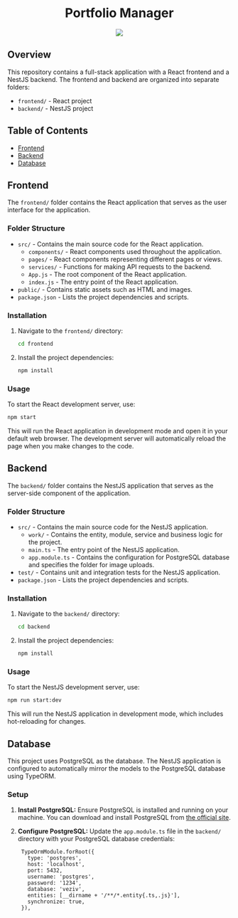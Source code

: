 <h1 align="center">Portfolio Manager</h1>
<p align="center">
<img src="https://i.imgur.com/SVtXizS.png"/>




## Overview

This repository contains a full-stack application with a React frontend and a NestJS backend. The frontend and backend are organized into separate folders:

- `frontend/` - React project
- `backend/` - NestJS project

## Table of Contents

- [Frontend](#frontend)
- [Backend](#backend)
- [Database](#database)

## Frontend

The `frontend/` folder contains the React application that serves as the user interface for the application.

### Folder Structure

- `src/` - Contains the main source code for the React application.
  - `components/` - React components used throughout the application.
  - `pages/` - React components representing different pages or views.
  - `services/` - Functions for making API requests to the backend.
  - `App.js` - The root component of the React application.
  - `index.js` - The entry point of the React application.
- `public/` - Contains static assets such as HTML and images.
- `package.json` - Lists the project dependencies and scripts.

### Installation

1. Navigate to the `frontend/` directory:

   ```bash
   cd frontend
   ```

2. Install the project dependencies:

   ```bash
   npm install
   ```

### Usage

To start the React development server, use:

```bash
npm start
```

This will run the React application in development mode and open it in your default web browser. The development server will automatically reload the page when you make changes to the code.

## Backend

The `backend/` folder contains the NestJS application that serves as the server-side component of the application.

### Folder Structure

- `src/` - Contains the main source code for the NestJS application.
  - `work/` - Contains the entity, module, service and business logic for the project.
  - `main.ts` - The entry point of the NestJS application.
  - `app.module.ts` - Contains the configuration for PostgreSQL database and specifies the folder for image uploads.
- `test/` - Contains unit and integration tests for the NestJS application.
- `package.json` - Lists the project dependencies and scripts.

### Installation

1. Navigate to the `backend/` directory:

   ```bash
   cd backend
   ```

2. Install the project dependencies:

   ```bash
   npm install
   ```

### Usage

To start the NestJS development server, use:

```bash
npm run start:dev
```

This will run the NestJS application in development mode, which includes hot-reloading for changes.

## Database

This project uses PostgreSQL as the database. The NestJS application is configured to automatically mirror the models to the PostgreSQL database using TypeORM.

### Setup

1. **Install PostgreSQL:**
   Ensure PostgreSQL is installed and running on your machine. You can download and install PostgreSQL from [the official site](https://www.postgresql.org/download/).

2. **Configure PostgreSQL:**
   Update the `app.module.ts` file in the `backend/` directory with your PostgreSQL database credentials:

   ```
    TypeOrmModule.forRoot({
      type: 'postgres',
      host: 'localhost',
      port: 5432,
      username: 'postgres',
      password: '1234',
      database: 'veziv',
      entities: [__dirname + '/**/*.entity{.ts,.js}'],
      synchronize: true,
    }),
   ```

